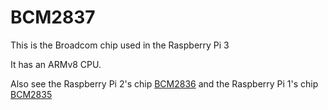 
# BCM2837

This is the Broadcom chip used in the Raspberry Pi 3

It has an  ARMv8 CPU.

Also see the Raspberry Pi 2's chip [BCM2836](../bcm2836/README.md) and the Raspberry Pi 1's chip [BCM2835](../bcm2835/README.md)
